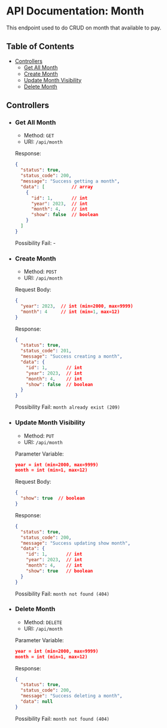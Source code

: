 # API Documentation: Month

This endpoint used to do CRUD on month that available to pay.

## Table of Contents

- [Controllers](#controllers)
  - [Get All Month](#get-all-month)
  - [Create Month](#create-month)
  - [Update Month Visibility](#update-month-visibility)
  - [Delete Month](#delete-month)

## Controllers

- ### Get All Month
  - Method: `GET`
  - URI: `/api/month`

  Response:
  ```json
  {
    "status": true,
    "status_code": 200,
    "message": "Success getting a month",
    "data": [          // array
      {
        "id": 1,       // int
        "year": 2023,  // int
        "month": 4,    // int
        "show": false  // boolean
      }
    ]
  }
  ```

  Possibility Fail: -

- ### Create Month
  - Method: `POST`
  - URI: `/api/month`

  Request Body:
  ```json
  {
    "year": 2023,  // int (min=2000, max=9999)
    "month": 4     // int (min=1, max=12)
  }
  ```

  Response:
  ```json
  {
    "status": true,
    "status_code": 201,
    "message": "Success creating a month",
    "data": {
      "id": 1,       // int
      "year": 2023,  // int
      "month": 4,    // int
      "show": false  // boolean
    }
  }
  ```

  Possibility Fail: `month already exist (209)`

- ### Update Month Visibility
  - Method: `PUT`
  - URI: `/api/month`

  Parameter Variable:
  ```json
  year = int (min=2000, max=9999)
  month = int (min=1, max=12)
  ```

  Request Body:
  ```json
  {
    "show": true  // boolean
  }
  ```

  Response:
  ```json
  {
    "status": true,
    "status_code": 200,
    "message": "Success updating show month",
    "data": {
      "id": 1,       // int
      "year": 2023,  // int
      "month": 4,    // int
      "show": true   // boolean
    }
  }
  ```
  Possibility Fail: `month not found (404)`

- ### Delete Month
  - Method: `DELETE`
  - URI: `/api/month`

  Parameter Variable:
  ```json
  year = int (min=2000, max=9999)
  month = int (min=1, max=12)
  ```

  Response:
  ```json
  {
    "status": true,
    "status_code": 200,
    "message": "Success deleting a month",
    "data": null
  }
  ```
  Possibility Fail: `month not found (404)`